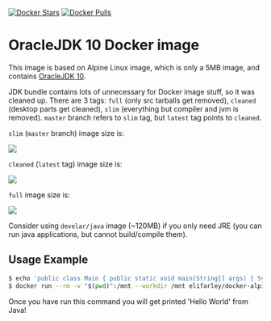 [![Docker Stars](https://img.shields.io/docker/stars/elifarley/docker-alpine-oraclejdk11.svg?style=flat-square)](https://hub.docker.com/r/elifarley/docker-alpine-oraclejdk11/)
[![Docker Pulls](https://img.shields.io/docker/pulls/elifarley/docker-alpine-oraclejdk11.svg?style=flat-square)](https://hub.docker.com/r/elifarley/docker-alpine-oraclejdk11/)


OracleJDK 10 Docker image
========================

This image is based on Alpine Linux image, which is only a 5MB image, and contains
[OracleJDK 10](http://www.oracle.com/technetwork/java/javase/overview/index.html).

JDK bundle contains lots of unnecessary for Docker image stuff, so it was cleaned up. There are 3
tags: `full` (only src tarballs get removed), `cleaned` (desktop parts get cleaned), `slim`
(everything but compiler and jvm is removed). `master` branch refers to `slim` tag, but `latest`
tag points to `cleaned`.

`slim` (`master` branch) image size is:

[![](https://badge.imagelayers.io/elifarley/docker-alpine-oraclejdk11:slim.svg)](https://imagelayers.io/?images=elifarley/docker-alpine-oraclejdk11:slim 'Get your own badge on imagelayers.io')

`cleaned` (`latest` tag) image size is:

[![](https://badge.imagelayers.io/elifarley/docker-alpine-oraclejdk11:cleaned.svg)](https://imagelayers.io/?images=elifarley/docker-alpine-oraclejdk11:cleaned 'Get your own badge on imagelayers.io')

`full` image size is:

[![](https://badge.imagelayers.io/elifarley/docker-alpine-oraclejdk11:full.svg)](https://imagelayers.io/?images=elifarley/docker-alpine-oraclejdk11:full 'Get your own badge on imagelayers.io')


Consider using `develar/java` image (~120MB) if you only need JRE (you can run
java applications, but cannot build/compile them).


Usage Example
-------------

```bash
$ echo 'public class Main { public static void main(String[] args) { System.out.println("Hello World"); } }' > Main.java
$ docker run --rm -v "$(pwd)":/mnt --workdir /mnt elifarley/docker-alpine-oraclejdk11:slim sh -c "javac Main.java && java Main"
```

Once you have run this command you will get printed 'Hello World' from Java!
